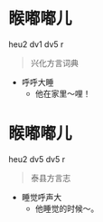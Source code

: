 # 睺嘟嘟儿
heu2 dv1 dv5 r
> 兴化方言词典
- 呼呼大睡
  - 他在家里～哩！

# 睺嘟嘟儿
heu2 dv5 dv5 r
> 泰县方言志
- 睡觉呼声大
  - 他睡觉的时候～。
